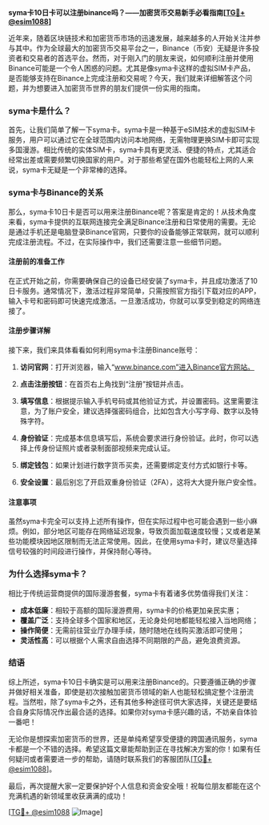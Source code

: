 **syma卡10日卡可以注册binance吗？——加密货币交易新手必看指南[[TG💪+ @esim1088](https://t.me/s/esim1088)]**

近年来，随着区块链技术和加密货币市场的迅速发展，越来越多的人开始关注并参与其中。作为全球最大的加密货币交易平台之一，Binance（币安）无疑是许多投资者和交易者的首选平台。然而，对于刚入门的朋友来说，如何顺利注册并使用Binance可能是一个令人困惑的问题。尤其是像syma卡这样的虚拟SIM卡产品，是否能够支持在Binance上完成注册和交易呢？今天，我们就来详细解答这个问题，并为想要进入加密货币世界的朋友们提供一份实用的指南。

### syma卡是什么？

首先，让我们简单了解一下syma卡。syma卡是一种基于eSIM技术的虚拟SIM卡服务，用户可以通过它在全球范围内访问本地网络，无需物理更换SIM卡即可实现多国漫游。相比传统的实体SIM卡，syma卡具有更灵活、便捷的特点，尤其适合经常出差或需要频繁切换国家的用户。对于那些希望在国外也能轻松上网的人来说，syma卡无疑是一个非常棒的选择。

### syma卡与Binance的关系

那么，syma卡10日卡是否可以用来注册Binance呢？答案是肯定的！从技术角度来看，syma卡提供的互联网连接完全满足Binance注册和日常使用的需要。无论是通过手机还是电脑登录Binance官网，只要你的设备能够正常联网，就可以顺利完成注册流程。不过，在实际操作中，我们还需要注意一些细节问题。

#### 注册前的准备工作

在正式开始之前，你需要确保自己的设备已经安装了syma卡，并且成功激活了10日卡服务。通常情况下，激活过程非常简单，只需按照官方指引下载对应的APP，输入卡号和密码即可快速完成激活。一旦激活成功，你就可以享受到稳定的网络连接了。

#### 注册步骤详解

接下来，我们来具体看看如何利用syma卡注册Binance账号：

1. **访问官网**：打开浏览器，输入“www.binance.com”进入Binance官方网站。
   
2. **点击注册按钮**：在首页右上角找到“注册”按钮并点击。

3. **填写信息**：根据提示输入手机号码或其他验证方式，并设置密码。这里需要注意，为了账户安全，建议选择强密码组合，比如包含大小写字母、数字以及特殊字符。

4. **身份验证**：完成基本信息填写后，系统会要求进行身份验证。此时，你可以选择上传身份证照片或者录制面部视频来完成认证。

5. **绑定钱包**：如果计划进行数字货币买卖，还需要绑定支付方式如银行卡等。

6. **安全设置**：最后别忘了开启双重身份验证（2FA），这将大大提升账户安全性。

#### 注意事项

虽然syma卡完全可以支持上述所有操作，但在实际过程中也可能会遇到一些小麻烦。例如，部分地区可能存在网络延迟现象，导致页面加载速度较慢；又或者是某些功能模块因地区限制而无法正常使用。因此，在使用syma卡时，建议尽量选择信号较强的时间段进行操作，并保持耐心等待。

### 为什么选择syma卡？

相比于传统运营商提供的国际漫游套餐，syma卡有着诸多优势值得我们关注：

- **成本低廉**：相较于高额的国际漫游费用，syma卡的价格更加亲民实惠；
- **覆盖广泛**：支持全球多个国家和地区，无论身处何地都能轻松接入当地网络；
- **操作简便**：无需前往营业厅办理手续，随时随地在线购买激活即可使用；
- **灵活性高**：可以根据个人需求自由选择不同期限的产品，避免浪费资源。

### 结语

综上所述，syma卡10日卡确实是可以用来注册Binance的。只要遵循正确的步骤并做好相关准备，即使是初次接触加密货币领域的新人也能轻松搞定整个注册流程。当然啦，除了syma卡之外，还有其他多种途径可供大家选择，关键还是要结合自身实际情况作出最合适的选择。如果你对syma卡感兴趣的话，不妨亲自体验一番吧！

无论你是想探索加密货币的世界，还是单纯希望享受便捷的跨国通讯服务，syma卡都是一个不错的选择。希望这篇文章能帮助到正在寻找解决方案的你！如果有任何疑问或者需要进一步的帮助，请随时联系我们的客服团队[[TG💪+ @esim1088](https://t.me/s/esim1088)]。

最后，再次提醒大家一定要保护好个人信息和资金安全哦！祝每位朋友都能在这个充满机遇的新领域里收获满满的成功！

[[TG💪+ @esim1088](https://t.me/s/esim1088) ![Image](https://i.postimg.cc/4NQfJmqS/Snipaste-2025-05-13-00-14-12.png)]